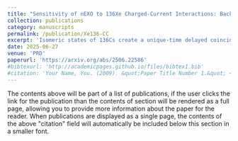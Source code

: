 ```yaml
---
title: "Sensitivity of nEXO to 136Xe Charged-Current Interactions: Background-free Searches for Solar Neutrinos and Fermionic Dark Matter"
collection: publications
category: manuscripts
permalink: /publication/Xe136-CC
excerpt: 'Isomeric states of 136Cs create a unique-time delayed coincident signal in LXe TPCs which can be used for backgorund rejection on the order of $10^{-9}$, enabling backgorund free measurements of solar neutrinos and electorn-coupling fermionic dark matter'
date: 2025-06-27
venue: 'PRD'
paperurl: 'https://arxiv.org/abs/2506.22586'
#bibtexurl: 'http://academicpages.github.io/files/bibtex1.bib'
#citation: 'Your Name, You. (2009). &quot;Paper Title Number 1.&quot; <i>Journal 1</i>. 1(1).'
---
```

The contents above will be part of a list of publications, if the user clicks the link for the publication than the contents of section will be rendered as a full page, allowing you to provide more information about the paper for the reader. When publications are displayed as a single page, the contents of the above "citation" field will automatically be included below this section in a smaller font.

